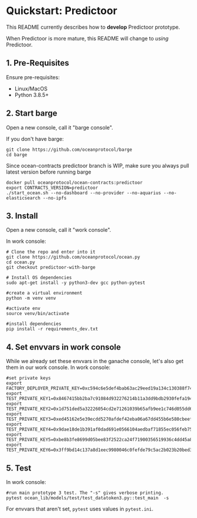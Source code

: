 # Quickstart: Predictoor

This README currently describes how to **develop** Predictoor prototype.

When Predictoor is more mature, this README will change to _using_ Predictoor.

## 1. Pre-Requisites

Ensure pre-requisites:

- Linux/MacOS
- Python 3.8.5+


## 2. Start barge

Open a new console, call it "barge console".

If you don't have barge:

```console
git clone https://github.com/oceanprotocol/barge
cd barge
```

Since ocean-contracts predictoor branch is WIP, make sure you always pull latest version before running barge

```console
docker pull oceanprotocol/ocean-contracts:predictoor 
export CONTRACTS_VERSION=predictoor
./start_ocean.sh --no-dashboard --no-provider --no-aquarius --no-elasticsearch --no-ipfs
```


## 3. Install

Open a new console, call it "work console".

In work console:

```console
# Clone the repo and enter into it
git clone https://github.com/oceanprotocol/ocean.py
cd ocean.py
git checkout predictoor-with-barge

# Install OS dependencies
sudo apt-get install -y python3-dev gcc python-pytest

#create a virtual environment
python -m venv venv

#activate env
source venv/bin/activate

#install dependencies
pip install -r requirements_dev.txt

```

## 4. Set envvars in work console

While we already set these envvars in the ganache console, let's also get them in our work console. In work console:

```console
#set private keys
export FACTORY_DEPLOYER_PRIVATE_KEY=0xc594c6e5def4bab63ac29eed19a134c130388f74f019bc74b8f4389df2837a58
export TEST_PRIVATE_KEY1=0x8467415bb2ba7c91084d932276214b11a3dd9bdb2930fefa194b666dd8020b99
export TEST_PRIVATE_KEY2=0x1d751ded5a32226054cd2e71261039b65afb9ee1c746d055dd699b1150a5befc
export TEST_PRIVATE_KEY3=0xed45162e5e39ecdd5270afdef42eba06a67dd455b6e580cbeefc1c7de31ee4e2
export TEST_PRIVATE_KEY4=0x9dae18de1b391af0dad691e0566104aedbaf71855ec056feb7567065270a7fd3
export TEST_PRIVATE_KEY5=0xbe8b3fe8699d05bee83f2522ca24f71900356519936c4dd45a8ca8aa1c0f7f35
export TEST_PRIVATE_KEY6=0x3ff9bd14c137a8d1eec9980046c0fefde79c5ac2b023b20bed34363246b94b09
```

## 5. Test

In work console:
```console
#run main prototype 3 test. The "-s" gives verbose printing.
pytest ocean_lib/models/test/test_datatoken3.py::test_main  -s
```

For envvars that aren't set, `pytest` uses values in `pytest.ini`.
